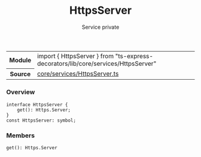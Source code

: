 <header class="symbol-info-header">    <h1 id="httpsserver">HttpsServer</h1>    <label class="symbol-info-type-label service">Service</label>    <label class="api-type-label private">private</label>  </header>
<section class="symbol-info">      <table class="is-full-width">        <tbody>        <tr>          <th>Module</th>          <td>            <div class="lang-typescript">                <span class="token keyword">import</span> { HttpsServer }                 <span class="token keyword">from</span>                 <span class="token string">"ts-express-decorators/lib/core/services/HttpsServer"</span>                            </div>          </td>        </tr>        <tr>          <th>Source</th>          <td>            <a href="https://github.com/Romakita/ts-express-decorators/blob/v2.0.0-2/src/core/services/HttpsServer.ts#L0-L0">                core/services/HttpsServer.ts            </a>        </td>        </tr>                </tbody>      </table>    </section>

### Overview

<pre><code class="typescript-lang"><span class="token keyword">interface</span> HttpsServer <span class="token punctuation">{</span>
    <span class="token function">get</span><span class="token punctuation">(</span><span class="token punctuation">)</span><span class="token punctuation">:</span> Https.Server<span class="token punctuation">;</span>
<span class="token punctuation">}</span>
<span class="token keyword">const</span> HttpsServer<span class="token punctuation">:</span> symbol<span class="token punctuation">;</span></code></pre>

### Members

<div class="method-overview"><pre><code class="typescript-lang"><span class="token function">get</span><span class="token punctuation">(</span><span class="token punctuation">)</span><span class="token punctuation">:</span> Https.Server</code></pre></div>
